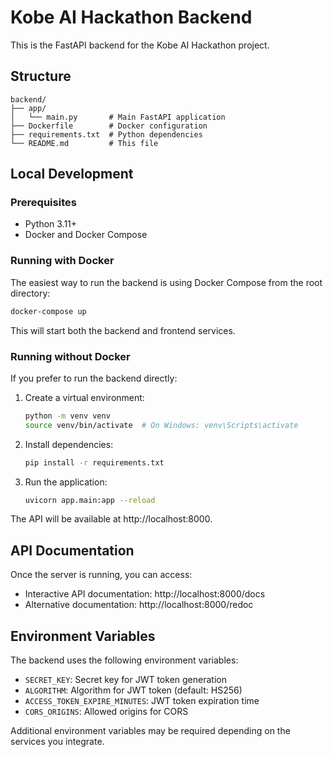# Kobe AI Hackathon Backend

This is the FastAPI backend for the Kobe AI Hackathon project.

## Structure

```
backend/
├── app/
│   └── main.py       # Main FastAPI application
├── Dockerfile        # Docker configuration
├── requirements.txt  # Python dependencies
└── README.md         # This file
```

## Local Development

### Prerequisites

-   Python 3.11+
-   Docker and Docker Compose

### Running with Docker

The easiest way to run the backend is using Docker Compose from the root directory:

```bash
docker-compose up
```

This will start both the backend and frontend services.

### Running without Docker

If you prefer to run the backend directly:

1. Create a virtual environment:

    ```bash
    python -m venv venv
    source venv/bin/activate  # On Windows: venv\Scripts\activate
    ```

2. Install dependencies:

    ```bash
    pip install -r requirements.txt
    ```

3. Run the application:
    ```bash
    uvicorn app.main:app --reload
    ```

The API will be available at http://localhost:8000.

## API Documentation

Once the server is running, you can access:

-   Interactive API documentation: http://localhost:8000/docs
-   Alternative documentation: http://localhost:8000/redoc

## Environment Variables

The backend uses the following environment variables:

-   `SECRET_KEY`: Secret key for JWT token generation
-   `ALGORITHM`: Algorithm for JWT token (default: HS256)
-   `ACCESS_TOKEN_EXPIRE_MINUTES`: JWT token expiration time
-   `CORS_ORIGINS`: Allowed origins for CORS

Additional environment variables may be required depending on the services you integrate.
